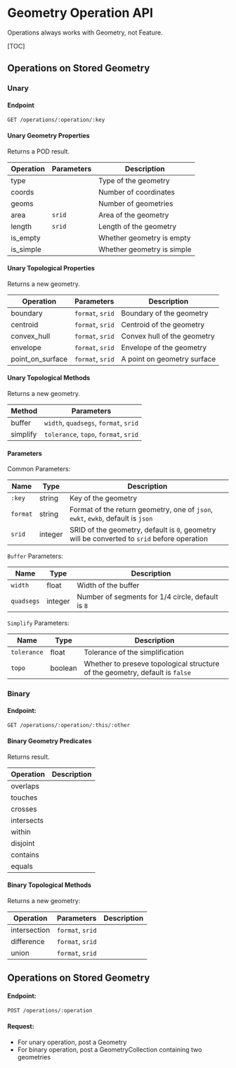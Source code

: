 # Geometry Operation API

Operations always works with Geometry, not Feature.

[TOC]

## Operations on Stored Geometry

### Unary

#### Endpoint

    GET /operations/:operation/:key

#### Unary Geometry Properties

Returns a POD result.

Operation | Parameters | Description
----------|------------|----------------------
type      |            | Type of the geometry
coords    |            | Number of coordinates 
geoms     |            | Number of geometries
area      | `srid`     | Area of the geometry
length    | `srid`     | Length of the geometry
is_empty  |            | Whether geometry is empty
is_simple |            | Whether geometry is simple

#### Unary Topological Properties

Returns a new geometry.

Operation        | Parameters       | Description
-----------------|------------------|--------------
boundary         | `format`, `srid` | Boundary of the geometry
centroid         | `format`, `srid` | Centroid of the geometry
convex_hull      | `format`, `srid` | Convex hull of the geometry
envelope         | `format`, `srid` | Envelope of the geometry
point_on_surface | `format`, `srid` | A point on geometry surface

#### Unary Topological Methods

Returns a new geometry.

Method           | Parameters                            
-----------------|---------------------------------------
buffer           | `width`, `quadsegs`, `format`, `srid` 
simplify         | `tolerance`, `topo`, `format`, `srid` 

#### Parameters

Common Parameters:

Name      | Type    | Description
----------|---------|--------------------
`:key`    | string  | Key of the geometry    
`format`  | string  | Format of the return geometry, one of `json`, `ewkt`, `ewkb`, default is `json`
`srid`    | integer | SRID of the geometry, default is `0`, geometry will be converted to `srid` before operation

`Buffer` Parameters:

Name      | Type    | Description
----------|---------|--------------------
`width`   | float   | Width of the buffer
`quadsegs`| integer | Number of segments for 1/4 circle, default is `8`

`Simplify` Parameters:

Name        | Type    | Description
------------|---------|--------------------
`tolerance` | float   | Tolerance of the simplification
`topo`      | boolean |  Whether to preseve topological structure of the geometry, default is `false`

### Binary

#### Endpoint:

    
    GET /operations/:operation/:this/:other
    

#### Binary Geometry Predicates

Returns result.

Operation     | Description
--------------|-----------------
overlaps    | 
touches     |
crosses     |
intersects  |
within      |
disjoint    |
contains    |
equals      |

#### Binary Topological Methods

Returns a new geometry:

Operation      | Parameters       | Description
---------------|------------------|------------
intersection | `format`, `srid` |
difference   | `format`, `srid` |
union        | `format`, `srid` |

## Operations on Stored Geometry

#### Endpoint:
    
    POST /operations/:operation
    

#### Request:

- For unary operation, post a Geometry 
- For binary operation, post a GeometryCollection containing two geometries
    